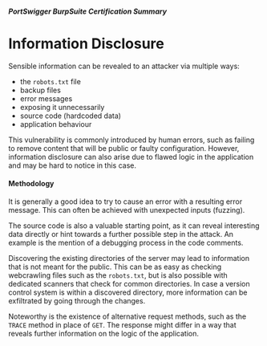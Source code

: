 ##### PortSwigger BurpSuite Certification Summary
# Information Disclosure
Sensible information can be revealed to an attacker via multiple ways:
  * the `robots.txt` file
  * backup files
  * error messages
  * exposing it unnecessarily
  * source code (hardcoded data)
  * application behaviour

This vulnerability is commonly introduced by human errors, such as failing to remove content that will be public or faulty configuration. However, information disclosure can also arise due to flawed logic in the application and may be hard to notice in this case.

#### Methodology
It is generally a good idea to try to cause an error with a resulting error message. This can often be achieved with unexpected inputs (fuzzing).

The source code is also a valuable starting point, as it can reveal interesting data directly or hint towards a further possible step in the attack. An example is the mention of a debugging process in the code comments.

Discovering the existing directories of the server may lead to information that is not meant for the public. This can be as easy as checking webcrawling files such as the `robots.txt`, but is also possible with dedicated scanners that check for common directories. In case a version control system is within a discovered directory, more information can be exfiltrated by going through the changes.

Noteworthy is the existence of alternative request methods, such as the `TRACE` method in place of `GET`. The response might differ in a way that reveals further information on the logic of the application.
